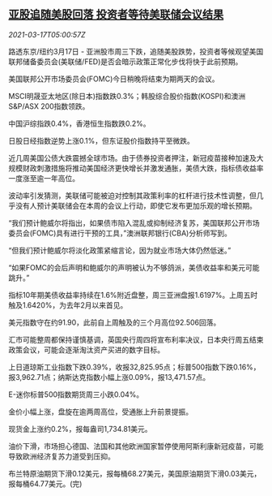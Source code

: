 <!--1615958650000-->
[亚股追随美股回落 投资者等待美联储会议结果](https://cn.reuters.com/article/asia-financial-markets-0317-wedn-idCNKBS2B90I7)
------

<div><i>2021-03-17T05:00:57Z</i></div><p>路透东京/纽约3月17日 - 亚洲股市周三下跌，追随美股跌势，投资者等候观望美国联邦储备委员会(美联储/FED)是否会暗示政策正常化步伐将快于此前预期。</p><p>美国联邦公开市场委员会(FOMC)今日稍晚将结束为期两天的会议。</p><p>MSCI明晟亚太地区(除日本)指数跌0.3%；韩股综合股价指数(KOSPI)和澳洲S&amp;P/ASX 200指数领跌。</p><p>中国沪综指跌0.4%，香港恒生指数跌0.2%。</p><p>日股日经指数逆势上涨0.1%，但东证股价指数持平至微跌。</p><p>近几周美国公债大跌震撼全球市场。由于债券投资者押注，新冠疫苗接种加速及大规模财政刺激措施将推动美国经济更快增长并激发通胀，美债大跌，指标债收益率一度涨至逾一年高位。</p><p>波动率引发猜测，美联储可能被迫对控制其政策利率的杠杆进行技术性调整，但几乎没有人预计美联储会在本周的会议上行动，即使它发布更加乐观的增长预期。</p><p>“我们预计鲍威尔将指出，如果债市陷入混乱或抑制经济复苏，美国联邦公开市场委员会(FOMC)具有进行干预的工具，”澳洲联邦银行(CBA)分析师写到。</p><p>“但我们预计鲍威尔将淡化政策紧缩言论，因为就业市场大体仍然低迷。”</p><p>“如果FOMC的会后声明和鲍威尔的声明被认为不够鸽派，美债收益率和美元可能跳升。”</p><p>指标10年期美债收益率持续在1.6%附近盘整，周三亚洲盘报1.6197%。上周五时触及1.6420%，为去年2月以来首见。</p><p>美元指数守在约91.90，此前自上周触及的三个月高位92.506回落。</p><p>汇市可能整周都保持谨慎基调，英国央行周四将宣布利率决议，日本央行周五结束政策会议，可能会逐渐淘汰资产买进的数字目标。</p><p>上日道琼斯工业指数下跌0.39%，收报32,825.95点；标普500指数下跌0.16%，报3,962.71点；纳斯达克指数小幅上涨0.09%，报13,471.57点。</p><p>E-迷你标普500指数期货周三小跌0.04%。</p><p>金价小幅上涨，盘旋在逾两周高位，受通胀上升前景提振。</p><p>现货金上涨约0.2%，报每盎司1,734.81美元。</p><p>油价下滑，市场担心德国、法国和其他欧洲国家暂停使用阿斯利康新冠疫苗，可能导致欧洲经济复苏力道受到压抑。</p><p>布兰特原油期货下滑0.12美元，报每桶68.27美元，美国原油期货下滑0.03美元，报每桶64.77美元。(完)</p>
